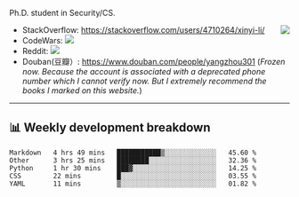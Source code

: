 Ph.D. student in Security/CS.

<img align="right" src="https://github-readme-stats.vercel.app/api?username=li-xin-yi&count_private=true&show_icons=true&hide_title=true&theme=tokyonight" />

- StackOverflow: https://stackoverflow.com/users/4710264/xinyi-li/
- CodeWars: [![](https://www.codewars.com/users/xy-li/badges/micro)](https://www.codewars.com/users/xy-li/)
- Reddit: [![](https://img.shields.io/reddit/user-karma/combined/xy-li?style=social)](https://www.reddit.com/user/xy-li/)
- Douban(豆瓣）: https://www.douban.com/people/yangzhou301  (*Frozen now. Because the account is associated with a deprecated phone number which I cannot verify now. But I extremely recommend the books I marked on this website.*)

---

## 📊 Weekly development breakdown

<!--START_SECTION:waka-->
```text
Markdown   4 hrs 49 mins   ███████████▒░░░░░░░░░░░░░   45.60 % 
Other      3 hrs 25 mins   ████████░░░░░░░░░░░░░░░░░   32.36 % 
Python     1 hr 30 mins    ███▓░░░░░░░░░░░░░░░░░░░░░   14.25 % 
CSS        22 mins         █░░░░░░░░░░░░░░░░░░░░░░░░   03.55 % 
YAML       11 mins         ▒░░░░░░░░░░░░░░░░░░░░░░░░   01.82 % 
```
<!--END_SECTION:waka-->
